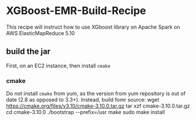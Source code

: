 # XGBoost-EMR-Build-Recipe

This recipe will instruct how to use XGboost library on Apache Spark on AWS ElasticMapReduce 5.10

## build the jar
First, on an EC2 instance, then install `cmake`


### cmake
Do not install `cmake` from yum, as the version from yum repository is out of date (2.8 as opposed to 3.3+). Instead, build fomr source:
		wget https://cmake.org/files/v3.10/cmake-3.10.0.tar.gz
		tar xzf cmake-3.10.0.tar.gz
		cd cmake-3.10.0
		./bootstrap --prefix=/usr
		make
		sudo make install
